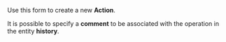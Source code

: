 Use this form to create a new **Action**.

It is possible to specify a **comment** to be associated with the operation in
the entity **history**.